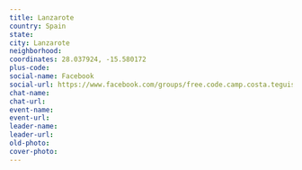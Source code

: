 ```yaml
---
title: Lanzarote
country: Spain
state: 
city: Lanzarote
neighborhood: 
coordinates: 28.037924, -15.580172
plus-code:
social-name: Facebook
social-url: https://www.facebook.com/groups/free.code.camp.costa.teguise
chat-name:
chat-url:
event-name:
event-url:
leader-name:
leader-url:
old-photo: 
cover-photo:
---
```

